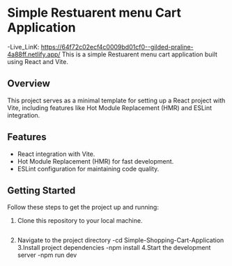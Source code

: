 # Simple Restuarent menu Cart Application
-Live_LinK: https://64f72c02ecf4c0009bd01cf0--gilded-praline-4a88ff.netlify.app/
This is a simple Restuarent menu cart application built using React and Vite.

## Overview

This project serves as a minimal template for setting up a React project with Vite, including features like Hot Module Replacement (HMR) and ESLint integration.

## Features

- React integration with Vite.
- Hot Module Replacement (HMR) for fast development.
- ESLint configuration for maintaining code quality.

## Getting Started

Follow these steps to get the project up and running:

1. Clone this repository to your local machine.

   ```shell https://github.com/ekram2d/cart-shopping.git
2. Navigate to the project directory
-cd Simple-Shopping-Cart-Application
3.Install project dependencies
-npm install
4.Start the development server
-npm run dev



